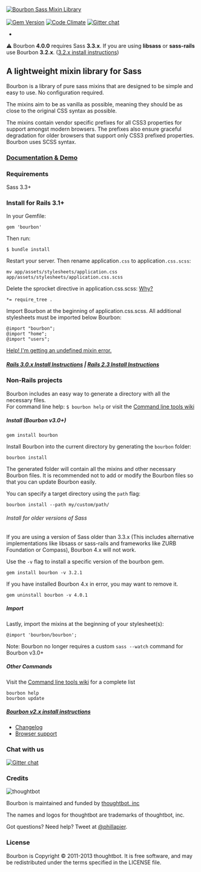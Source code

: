 [![Bourbon Sass Mixin Library](http://bourbon.io/images/shared/bourbon-logo.png)](http://bourbon.io)
<br>
<br>
[![Gem Version](https://badge.fury.io/rb/bourbon.png)](http://badge.fury.io/rb/bourbon) [![Code Climate](https://codeclimate.com/github/thoughtbot/bourbon.png)](https://codeclimate.com/github/thoughtbot/bourbon)  [![Gitter chat](https://badges.gitter.im/thoughtbot/bourbon.png)](https://gitter.im/thoughtbot/bourbon)

-
:warning: Bourbon **4.0.0** requires Sass **3.3.x**. If you are using **libsass** or **sass-rails** use Bourbon **3.2.x**. ([3.2.x install instructions](#install-for-older-versions-of-sass)) 

## A lightweight mixin library for Sass
Bourbon is a library of pure sass mixins that are designed to be simple
and easy to use. No configuration required.

The mixins aim to be as vanilla as possible, meaning they should be as close to the original CSS syntax as possible.

The mixins contain vendor specific prefixes for all CSS3 properties for support
amongst modern browsers. The prefixes also ensure graceful degradation for older
browsers that support only CSS3 prefixed properties. Bourbon uses SCSS syntax.



### [Documentation & Demo](http://bourbon.io)

### Requirements
Sass 3.3+

### Install for Rails 3.1+
In your Gemfile:

    gem 'bourbon'

Then run:

    $ bundle install

Restart your server. Then rename application`.css` to application`.css.scss`:

    mv app/assets/stylesheets/application.css app/assets/stylesheets/application.css.scss

Delete the sprocket directive in application.css.scss: [Why?](https://github.com/thoughtbot/bourbon/wiki/Rails-Sprockets)

    *= require_tree .

Import Bourbon at the beginning of application.css.scss. All additional stylesheets must be imported below Bourbon:

    @import "bourbon";
    @import "home";
    @import "users";


[Help! I'm getting an undefined mixin error.](https://github.com/thoughtbot/bourbon/wiki/Rails-Help-%5C-Undefined-mixin)

##### [Rails 3.0.x Install Instructions](https://github.com/thoughtbot/bourbon/wiki/Rails-3.0.x-Install) | [Rails 2.3 Install Instructions](https://github.com/thoughtbot/bourbon/wiki/Bourbon-v2.x-or-Rails-2.3-Install)

### Non-Rails projects
Bourbon includes an easy way to generate a directory with all the necessary files.  
For command line help: `$ bourbon help` or visit the [Command line tools wiki](https://github.com/thoughtbot/bourbon/wiki/Command-Line-Tools)

##### Install (Bourbon v3.0+)

    gem install bourbon

Install Bourbon into the current directory by generating the `bourbon` folder:

    bourbon install

The generated folder will contain all the mixins and other necessary Bourbon files. It is recommended not to add or modify the Bourbon files so that you can update Bourbon easily.

You can specify a target directory using the `path` flag:

    bourbon install --path my/custom/path/

###### Install for older versions of Sass

If you are using a version of Sass older than 3.3.x (This includes alternative implementations like libsass or sass-rails and frameworks like ZURB Foundation or Compass), Bourbon 4.x will not work.

Use the `-v` flag to install a specific version of the bourbon gem.

    gem install bourbon -v 3.2.1

If you have installed Bourbon 4.x in error, you may want to remove it.

    gem uninstall bourbon -v 4.0.1

##### Import

Lastly, import the mixins at the beginning of your stylesheet(s):

    @import 'bourbon/bourbon';

Note: Bourbon no longer requires a custom `sass --watch` command for Bourbon v3.0+

##### Other Commands
Visit the [Command line tools wiki](https://github.com/thoughtbot/bourbon/wiki/Command-Line-Tools) for a complete list

    bourbon help
    bourbon update
    
##### [Bourbon v2.x install instructions](https://github.com/thoughtbot/bourbon/wiki/Bourbon-v2.x-or-Rails-2.3-Install)


- [Changelog](https://github.com/thoughtbot/bourbon/releases)
- [Browser support](https://github.com/thoughtbot/bourbon/wiki/Browser-Support)

### Chat with us
[![Gitter chat](https://badges.gitter.im/thoughtbot/bourbon.png)](https://gitter.im/thoughtbot/bourbon)

### Credits
![thoughtbot](http://thoughtbot.com/images/tm/logo.png)

Bourbon is maintained and funded by [thoughtbot, inc](http://thoughtbot.com/community)

The names and logos for thoughtbot are trademarks of thoughtbot, inc.

Got questions? Need help? Tweet at [@phillapier](http://twitter.com/phillapier).

### License
Bourbon is Copyright © 2011-2013 thoughtbot. It is free software, and may be redistributed under the terms specified in the LICENSE file.
